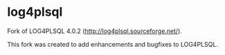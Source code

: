log4plsql
=========

Fork of LOG4PLSQL 4.0.2 (http://log4plsql.sourceforge.net/).

This fork was created to add enhancements and bugfixes to LOG4PLSQL.

